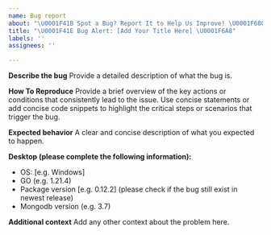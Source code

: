 ```yaml
---
name: Bug report
about: "\U0001F41B Spot a Bug? Report It to Help Us Improve! \U0001F680"
title: "\U0001F41E Bug Alert: [Add Your Title Here] \U0001F6A8"
labels: ''
assignees: ''

---
```


**Describe the bug**
Provide a detailed description of what the bug is.

**How To Reproduce**
Provide a brief overview of the key actions or conditions that consistently lead to the issue. Use concise statements or add concise code snippets to highlight the critical steps or scenarios that trigger the bug.

**Expected behavior**
A clear and concise description of what you expected to happen.

**Desktop (please complete the following information):**
- OS: [e.g. Windows]
- GO (e.g. 1.21.4)
- Package version [e.g. 0.12.2] (please check if the bug still exist in newest release)
- Mongodb version (e.g. 3.7)


**Additional context**
Add any other context about the problem here.
